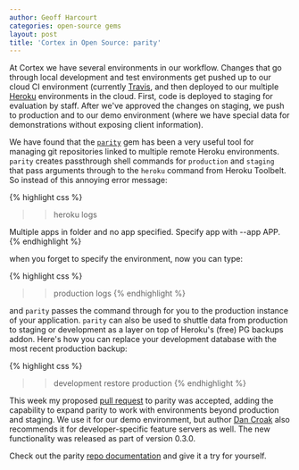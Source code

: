 ```yaml
---
author: Geoff Harcourt
categories: open-source gems
layout: post
title: 'Cortex in Open Source: parity'
---
```


At Cortex we have several environments in our workflow. Changes that go through
local development and test environments get pushed up to our cloud CI
environment (currently [Travis](http://travis-ci.com), and then deployed to our
multiple [Heroku](http://heroku.com) environments in the cloud. First, code is
deployed to staging for evaluation by staff. After we've approved the changes on
staging, we push to production and to our demo environment (where we have
special data for demonstrations without exposing client information).

We have found that the [`parity`](http://github.com/croaky/parity) gem has been a
very useful tool for managing git repositories linked to multiple remote Heroku
environments. `parity` creates passthrough shell commands for `production` and
`staging` that pass arguments through to the `heroku` command from Heroku
Toolbelt. So instead of this annoying error message:

{% highlight css %}
>> heroku logs

Multiple apps in folder and no app specified.
Specify app with --app APP.
{% endhighlight %}

when you forget to specify the environment, now you can type:

{% highlight css %}
>> production logs
{% endhighlight %}

and `parity` passes the command through for you to the production instance of
your application. `parity` can also be used to shuttle data from production to
staging or development as a layer on top of Heroku's (free) PG backups addon.
Here's how you can replace your development database with the most recent
production backup:

{% highlight css %}
>> development restore production
{% endhighlight %}

This week my proposed [pull request](https://github.com/croaky/parity/pull/11)
to parity was accepted, adding the capability to expand parity to work with
environments beyond production and staging. We use it for our demo environment,
but author [Dan Croak](http://github.com/croaky) also recommends it for
developer-specific feature servers as well. The new functionality was released
as part of version 0.3.0.

Check out the parity [repo documentation](http://gitub.com/croaky/parity) and
give it a try for yourself.






